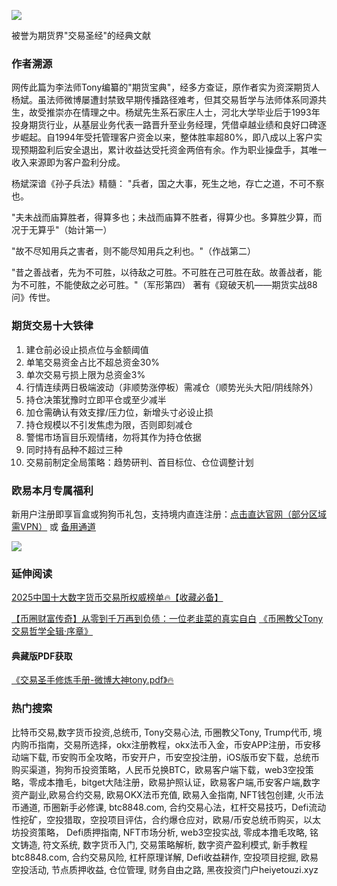 ![](https://ac63e02.webp.li/交易之神Tony语录-优秀操盘手讲义.png)

被誉为期货界"交易圣经"的经典文献
### 作者溯源
网传此篇为李法师Tony编纂的"期货宝典"，经多方查证，原作者实为资深期货人杨斌。虽法师微博屡遭封禁致早期传播路径难考，但其交易哲学与法师体系同源共生，故受推崇亦在情理之中。杨斌先生系石家庄人士，河北大学毕业后于1993年投身期货行业，从基层业务代表一路晋升至业务经理，凭借卓越业绩和良好口碑逐步崛起。自1994年受托管理客户资金以来，整体胜率超80%，即八成以上客户实现预期盈利后安全退出，累计收益达受托资金两倍有余。作为职业操盘手，其唯一收入来源即为客户盈利分成。

杨斌深谙《孙子兵法》精髓：
"兵者，国之大事，死生之地，存亡之道，不可不察也。

"夫未战而庙算胜者，得算多也；未战而庙算不胜者，得算少也。多算胜少算，而况于无算乎"（始计第一）

"故不尽知用兵之害者，则不能尽知用兵之利也。"（作战第二）

"昔之善战者，先为不可胜，以待敌之可胜。不可胜在己可胜在敌。故善战者，能为不可胜，不能使敌之必可胜。"（军形第四）
著有《窥破天机——期货实战88问》传世。

### 期货交易十大铁律
1. 建仓前必设止损点位与金额阈值
2. 单笔交易资金占比不超总资金30%
3. 单次交易亏损上限为总资金3%
4. 行情连续两日极端波动（非顺势涨停板）需减仓（顺势光头大阳/阴线除外）
5. 持仓决策犹豫时立即平仓或至少减半
6. 加仓需确认有效支撑/压力位，新增头寸必设止损
7. 持仓规模以不引发焦虑为限，否则即刻减仓
8. 警惕市场盲目乐观情绪，勿将其作为持仓依据
9. 同时持有品种不超过三种
10. 交易前制定全局策略：趋势研判、首目标位、仓位调整计划

### 欧易本月专属福利
新用户注册即享盲盒或狗狗币礼包，支持境内直连注册：[点击直达官网（部分区域需VPN）](https://www.okx.com/zh-hans/join/74873351) 或 [备用通道](https://www.chouyi.world/zh-hans/join/18639032)

[![](https://fe095ec.webp.li/top-10-exchanges-001.jpg)](https://www.chouyi.world/zh-hans/join/18639032)

### 延伸阅读
[2025中国十大数字货币交易所权威榜单🔥【收藏必备】](https://btc8848.com/top-10-exchanges/)

[【币圈财富传奇】从零到千万再到负债：一位老韭菜的真实自白](https://heiyetouzi.xyz/biquanstory001/)
[《币圈教父Tony交易哲学全辑·序章》](https://heiyetouzi.xyz/tony-yulu-xuyan)


#### 典藏版PDF获取
[《交易圣手修炼手册-微博大神tony.pdf》🔥](https://heiyetouzi.xyz/downloads)


### 热门搜索
比特币交易,数字货币投资,总统币, Tony交易心法, 币圈教父Tony, Trump代币, 境内购币指南，交易所选择，okx注册教程，okx法币入金，币安APP注册，币安移动端下载, 币安购币全攻略，币安开户，币安空投注册，iOS版币安下载，总统币购买渠道，狗狗币投资策略，人民币兑换BTC，欧易客户端下载，web3空投策略，零成本撸毛，bitget大陆注册，欧易护照认证，欧易客户端,币安客户端,数字资产副业,欧易合约交易, 欧易OKX法币充值, 欧易入金指南, NFT钱包创建, 火币法币通道, 币圈新手必修课, btc8848.com, 合约交易心法，杠杆交易技巧，Defi流动性挖矿，空投猎取，空投项目评估，合约爆仓应对，欧易/币安总统币购买，以太坊投资策略， Defi质押指南, NFT市场分析, web3空投实战, 零成本撸毛攻略, 铭文铸造, 符文系统, 数字货币入门, 交易策略解析, 数字资产盈利模式, 新手教程btc8848.com, 合约交易风险, 杠杆原理详解, Defi收益耕作, 空投项目挖掘, 欧易空投活动, 节点质押收益, 仓位管理, 财务自由之路, 黑夜投资门户heiyetouzi.xyz